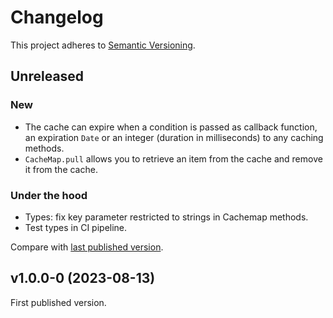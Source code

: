# Changelog

This project adheres to [Semantic Versioning](https://semver.org/spec/v2.0.0.html).

## Unreleased

### New

- The cache can expire when a condition is passed as callback function, an expiration `Date` or an integer (duration in milliseconds) to any caching methods.
- `CacheMap.pull` allows you to retrieve an item from the cache and remove it from the cache.

### Under the hood

- Types: fix key parameter restricted to strings in Cachemap methods.
- Test types in CI pipeline.

Compare with [last published version](https://github.com/meduzen/cachemap/compare/v1.0.0-0...main).

## v1.0.0-0 (2023-08-13)

First published version.

